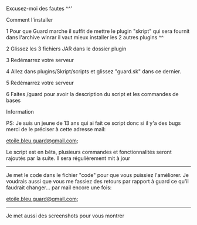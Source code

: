 Excusez-moi des fautes ^^'

Comment l'installer 

1 Pour que Guard marche il suffit de mettre le plugin "skript" qui sera fournit dans l'archive winrar
il vaut mieux installer les 2 autres plugins ^^

2 Glissez les 3 fichiers JAR dans le dossier plugin

3 Redémarrez votre serveur

4 Allez dans plugins/Skript/scripts et glissez "guard.sk" dans ce dernier.

5 Redémarrez votre serveur

6 Faites /guard pour avoir la description du script et les commandes de bases

Information

PS: Je suis un jeune de 13 ans qui ai fait ce script donc si il y'a des bugs merci de le préciser à cette adresse mail:

etoile.bleu.guard@gmail.com;

Le script est en béta, plusieurs commandes et fonctionnalités seront rajoutés par la suite.
Il sera régulièrement mit à jour

-------------------------------------------------------------------------

Je met le code dans le fichier "code" pour que vous puissiez l'améliorer.
Je voudrais aussi que vous me fassiez des retours par rapport à guard ce qu'il faudrait changer... par mail encore une fois:

etoile.bleu.guard@gmail.com;

-----------------------------
Je met aussi des screenshots pour vous montrer


